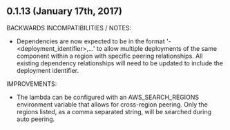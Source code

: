 ## 0.1.13 (January 17th, 2017)

BACKWARDS INCOMPATIBILITIES / NOTES:

* Dependencies are now expected to be in the format 
  '<component>-<deployment_identifier>,...' to allow multiple deployments of
  the same component within a region with specific peering relationships. All
  existing dependency relationships will need to be updated to include the
  deployment identifier.
  
IMPROVEMENTS:

* The lambda can be configured with an AWS_SEARCH_REGIONS environment variable
  that allows for cross-region peering. Only the regions listed, as a comma
  separated string, will be searched during auto peering.
